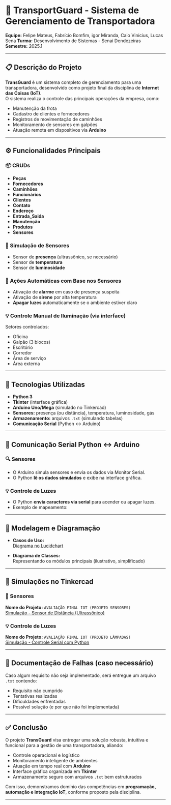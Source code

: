 # 🚚 TransportGuard - Sistema de Gerenciamento de Transportadora

**Equipe:** Felipe Mateus, Fabrício Bomfim, igor Miranda, Caio Vinicius, Lucas Sena
**Turma:** Desenvolvimento de Sistemas - Senai Dendezeiras  
**Semestre:** 2025.1  

---

## 📋 Descrição do Projeto

**TransGuard** é um sistema completo de gerenciamento para uma transportadora, desenvolvido como projeto final da disciplina de **Internet das Coisas (IoT)**.  
O sistema realiza o controle das principais operações da empresa, como:

- Manutenção da frota
- Cadastro de clientes e fornecedores
- Registros de movimentação de caminhões
- Monitoramento de sensores em galpões
- Atuação remota em dispositivos via **Arduino**

---

## ⚙️ Funcionalidades Principais

### 📦 CRUDs

- **Peças**
- **Fornecedores**
- **Caminhões**
- **Funcionários**
- **Clientes**
- **Contato**
- **Endereço**
- **Entrada_Saida**
- **Manutenção**
- **Produtos**
- **Sensores**

### 🧠 Simulação de Sensores

- Sensor de **presença** (ultrassônico, se necessário)
- Sensor de **temperatura**
- Sensor de **luminosidade**

### 🚨 Ações Automáticas com Base nos Sensores

- Ativação de **alarme** em caso de presença suspeita
- Ativação de **sirene** por alta temperatura
- **Apagar luzes** automaticamente se o ambiente estiver claro

### 💡 Controle Manual de Iluminação (via interface)

Setores controlados:
- Oficina  
- Galpão (3 blocos)  
- Escritório  
- Corredor  
- Área de serviço  
- Área externa  

---

## 🧰 Tecnologias Utilizadas

- **Python 3**
- **Tkinter** (interface gráfica)
- **Arduino Uno/Mega** (simulado no Tinkercad)
- **Sensores:** presença (ou distância), temperatura, luminosidade, gás
- **Armazenamento:** arquivos `.txt` (simulando tabelas)
- **Comunicação Serial** (Python ↔ Arduino)

---

## 📡 Comunicação Serial Python ↔ Arduino

### 🔍 Sensores

- O Arduino simula sensores e envia os dados via Monitor Serial.
- O Python **lê os dados simulados** e exibe na interface gráfica.

### 💡 Controle de Luzes

- O Python **envia caracteres via serial** para acender ou apagar luzes.
- Exemplo de mapeamento:

---

## 📐 Modelagem e Diagramação

- **Casos de Uso:**  
  [Diagrama no Lucidchart](https://lucid.app/lucidchart/1914538b-1123-4e9b-bc26-f11e20b9c855/edit?viewport_loc=176%2C-236%2C3328%2C1780%2CsDms4zyG4P~t&invitationId=inv_fd4e685c-5b98-42db-9785-3633dbccd74f)

- **Diagrama de Classes:**  
  Representando os módulos principais (ilustrativo, simplificado)

---

## 🧪 Simulações no Tinkercad

### 🔧 Sensores

**Nome do Projeto:** `AVALIAÇÃO FINAL IOT (PROJETO SENSORES)`  
[Simulação - Sensor de Distância (Ultrassônico)](https://www.tinkercad.com/things/95vdITbEQFX-fernando-moreira-sensor-distancia?sharecode=yMGtEjZ1vxqIZ-p3Rmo0qI7lg7hlCRnBpwafPM4R-7Q)

### 💡 Controle de Luzes

**Nome do Projeto:** `AVALIAÇÃO FINAL IOT (PROJETO LÂMPADAS)`  
[Simulação - Controle Serial com Python](https://www.tinkercad.com/things/diOGfZNg5bt-comunicacao-serial-fernando?sharecode=m74cmOU-bVf3Ky7-_ZetpQrNyFXnoYgcTmHhoIITHoM)

---

## 📘 Documentação de Falhas (caso necessário)

Caso algum requisito não seja implementado, será entregue um arquivo `.txt` contendo:

- Requisito não cumprido  
- Tentativas realizadas  
- Dificuldades enfrentadas  
- Possível solução (e por que não foi implementada)

---

## ✅ Conclusão

O projeto **TransGuard** visa entregar uma solução robusta, intuitiva e funcional para a gestão de uma transportadora, aliando:

- Controle operacional e logístico
- Monitoramento inteligente de ambientes
- Atuação em tempo real com **Arduino**
- Interface gráfica organizada em **Tkinter**
- Armazenamento seguro com arquivos `.txt` bem estruturados

Com isso, demonstramos domínio das competências em **programação, automação e integração IoT**, conforme proposto pela disciplina.

---


